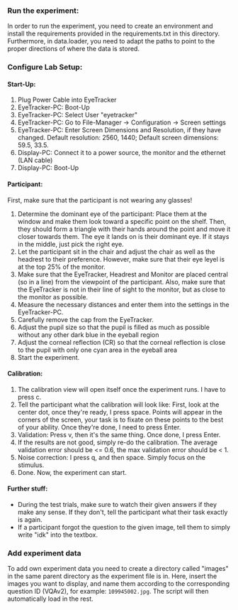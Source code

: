 ### Run the experiment:

In order to run the experiment, you need to create an environment and install the requirements provided in the requirements.txt
in this directory. Furthermore, in data.loader, you need to adapt the paths
to point to the proper directions of where the data is stored.

### Configure Lab Setup:

#### Start-Up:
1) Plug Power Cable into EyeTracker
2) EyeTracker-PC: Boot-Up
3) EyeTracker-PC: Select User "eyetracker"
4) EyeTracker-PC: Go to File-Manager -> Configuration -> Screen settings
5) EyeTracker-PC: Enter Screen Dimensions and Resolution, if they have changed. Default resolution: 2560, 1440; Default screen dimensions: 59.5, 33.5.
6) Display-PC: Connect it to a power source, the monitor and the ethernet (LAN cable)
7) Display-PC: Boot-Up

#### Participant:

First, make sure that the participant is not wearing any glasses!

1) Determine the dominant eye of the participant: Place them at the window and make them look toward a specific point
on the shelf. Then, they should form a triangle with their hands around the point and move it closer towards them. The eye it lands on is their dominant eye.
If it stays in the middle, just pick the right eye.
2) Let the participant sit in the chair and adjust the chair as well as the headrest to their preference. However, make sure that their eye leyel is at the top 25% of the monitor.
3) Make sure that the EyeTracker, Headrest and Monitor are placed central (so in a line) from the viewpoint of the participant.
Also, make sure that the EyeTracker is not in their line of sight to the monitor, but as close to the monitor as possible.
4) Measure the necessary distances and enter them into the settings in the EyeTracker-PC.
5) Carefully remove the cap from the EyeTracker.
6) Adjust the pupil size so that the pupil is filled as much as possible without any other dark blue in the eyeball region
7) Adjust the corneal reflection (CR) so that the corneal reflection is close to the pupil with only one cyan area in the eyeball area
8) Start the experiment.

#### Calibration:
1) The calibration view will open itself once the experiment runs. I have to press c.
2) Tell the participant what the calibration will look like: First, look at the center dot, once they're ready, I press space. Points will appear
in the corners of the screen, your task is to fixate on these points to the best of your ability. Once they're done, I need to press Enter.
3) Validation: Press v, then it's the same thing. Once done, I press Enter.
4) If the results are not good, simply re-do the calibration. The average validation error should be <= 0.6, the max validation error should be < 1.
5) Noise correction: I press q, and then space. Simply focus on the stimulus.
6) Done. Now, the experiment can start.

#### Further stuff:
- During the test trials, make sure to watch their given answers if they make any sense. If they don't, tell the participant what their task exactly is again.
- If a participant forgot the question to the given image, tell them to simply write "idk" into the textbox.

### Add experiment data

To add own experiment data you need to create a directory called "images" in the same parent directory as the experiment
file is in. Here, insert the images you want to display, and name them according to the corresponding question ID (VQAv2),
for example: `109945002.jpg`. The script will then automatically load in the rest.
